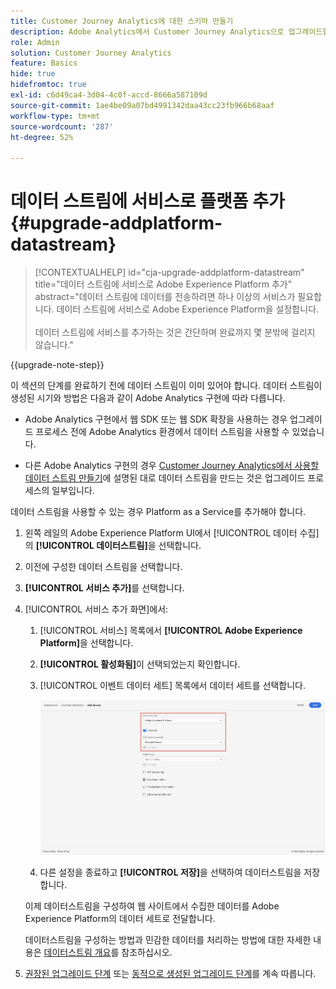 ```yaml
---
title: Customer Journey Analytics에 대한 스키마 만들기
description: Adobe Analytics에서 Customer Journey Analytics으로 업그레이드할 때 권장되는 경로에 대해 알아봅니다
role: Admin
solution: Customer Journey Analytics
feature: Basics
hide: true
hidefromtoc: true
exl-id: c6d49ca4-3d04-4c0f-accd-8666a587109d
source-git-commit: 1ae4be09a07bd4991342daa43cc23fb966b68aaf
workflow-type: tm+mt
source-wordcount: '287'
ht-degree: 52%

---
```


# 데이터 스트림에 서비스로 플랫폼 추가 {#upgrade-addplatform-datastream}

<!-- markdownlint-disable MD034 -->

>[!CONTEXTUALHELP]
>id="cja-upgrade-addplatform-datastream"
>title="데이터 스트림에 서비스로 Adobe Experience Platform 추가"
>abstract="데이터 스트림에 데이터를 전송하려면 하나 이상의 서비스가 필요합니다. 데이터 스트림에 서비스로 Adobe Experience Platform을 설정합니다.<br><br>데이터 스트림에 서비스를 추가하는 것은 간단하며 완료까지 몇 분밖에 걸리지 않습니다."

<!-- markdownlint-enable MD034 -->

{{upgrade-note-step}}

<!-- Should we single source this instead of duplicate it? The following steps were copied from: /help/data-ingestion/aepwebsdk.md-->

이 섹션의 단계를 완료하기 전에 데이터 스트림이 이미 있어야 합니다. 데이터 스트림이 생성된 시기와 방법은 다음과 같이 Adobe Analytics 구현에 따라 다릅니다.

* Adobe Analytics 구현에서 웹 SDK 또는 웹 SDK 확장을 사용하는 경우 업그레이드 프로세스 전에 Adobe Analytics 환경에서 데이터 스트림을 사용할 수 있었습니다.

* 다른 Adobe Analytics 구현의 경우 [Customer Journey Analytics에서 사용할 데이터 스트림 만들기](/help/getting-started/cja-upgrade/cja-upgrade-datastream.md)에 설명된 대로 데이터 스트림을 만드는 것은 업그레이드 프로세스의 일부입니다.

데이터 스트림을 사용할 수 있는 경우 Platform as a Service를 추가해야 합니다.

1. 왼쪽 레일의 Adobe Experience Platform UI에서 [!UICONTROL 데이터 수집]의 **[!UICONTROL 데이터스트림]**&#x200B;을 선택합니다.

1. 이전에 구성한 데이터 스트림을 선택합니다. <!--true?-->

1. **[!UICONTROL 서비스 추가]**&#x200B;를 선택합니다.

1. [!UICONTROL 서비스 추가 화면]에서:

   1. [!UICONTROL 서비스] 목록에서 **[!UICONTROL Adobe Experience Platform]**&#x200B;을 선택합니다.

   1. **[!UICONTROL 활성화됨]**&#x200B;이 선택되었는지 확인합니다.

   1. [!UICONTROL 이벤트 데이터 세트] 목록에서 데이터 세트를 선택합니다.

      ![데이터스트림 AEP 서비스](./assets/datastream-aep-service.png)

   1. 다른 설정을 종료하고 **[!UICONTROL 저장]**&#x200B;을 선택하여 데이터스트림을 저장합니다.

   이제 데이터스트림을 구성하여 웹 사이트에서 수집한 데이터를 Adobe Experience Platform의 데이터 세트로 전달합니다.

   데이터스트림을 구성하는 방법과 민감한 데이터를 처리하는 방법에 대한 자세한 내용은 [데이터스트림 개요](https://experienceleague.adobe.com/docs/experience-platform/datastreams/overview.html)를 참조하십시오.

1. [권장된 업그레이드 단계](/help/getting-started/cja-upgrade/cja-upgrade-recommendations.md#recommended-upgrade-steps-for-most-organizations) 또는 [동적으로 생성된 업그레이드 단계](https://gigazelle.github.io/cja-ttv/)를 계속 따릅니다.
